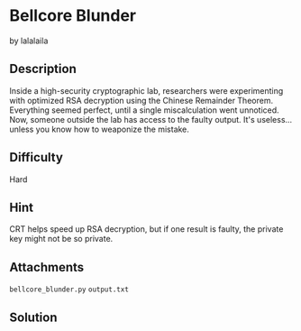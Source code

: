# Bellcore Blunder
by lalalaila

## Description
Inside a high-security cryptographic lab, researchers were experimenting with optimized RSA decryption using the Chinese Remainder Theorem. Everything seemed perfect, until a single miscalculation went unnoticed.
Now, someone outside the lab has access to the faulty output. It's useless… unless you know how to weaponize the mistake.

## Difficulty
Hard

## Hint
CRT helps speed up RSA decryption, but if one result is faulty, the private key might not be so private.

## Attachments
`bellcore_blunder.py`
`output.txt`

## Solution
